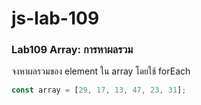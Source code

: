 # js-lab-109
### Lab109 Array: การหาผลรวม
จงหาผลรวมของ element ใน array โดยใช้ forEach

```JavaScript
const array = [29, 17, 13, 47, 23, 31];
```
